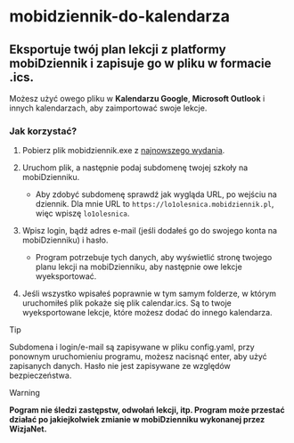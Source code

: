 # mobidziennik-do-kalendarza

## Eksportuje twój plan lekcji z platformy mobiDziennik i zapisuje go w pliku w formacie .ics.

Możesz użyć owego pliku w **Kalendarzu Google**, **Microsoft Outlook** i innych kalendarzach, aby zaimportować swoje lekcje.

### Jak korzystać?

1. Pobierz plik mobidziennik.exe z [najnowszego wydania](https://github.com/JakubKoralewski/mobidziennik-do-kalendarza/releases/latest).

2. Uruchom plik, a następnie podaj subdomenę twojej szkoły na mobiDzienniku.
   - Aby zdobyć subdomenę sprawdź jak wygląda URL, po wejściu na dziennik. Dla mnie URL to `https://lo1olesnica.mobidziennik.pl`, więc wpiszę `lo1olesnica`.

3. Wpisz login, bądź adres e-mail (jeśli dodałeś go do swojego konta na mobiDzienniku) i hasło.
   - Program potrzebuje tych danych, aby wyświetlić stronę twojego planu lekcji na mobiDzienniku, aby następnie owe lekcje wyeksportować.

4. Jeśli wszystko wpisałeś poprawnie w tym samym folderze, w którym uruchomiłeś plik pokaże się plik calendar.ics. Są to twoje wyeksportowane lekcje, które możesz dodać do innego kalendarza.

> [!TIP]
> Subdomena i login/e-mail są zapisywane w pliku config.yaml, przy ponownym uruchomieniu programu, możesz nacisnąć enter, aby użyć zapisanych danych. Hasło nie jest zapisywane ze względów bezpieczeństwa.


> [!WARNING]
> **Pogram nie śledzi zastępstw, odwołań lekcji, itp. Program **może** przestać działać po jakiejkolwiek zmianie w mobiDzienniku wykonanej przez WizjaNet.**
